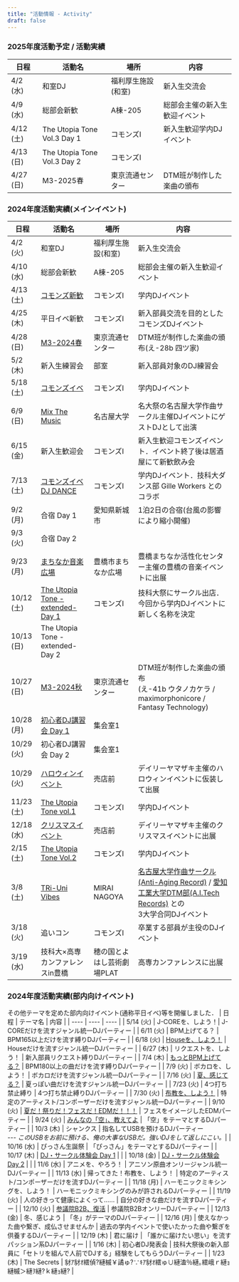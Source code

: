 ```yaml
---
title: "活動情報 - Activity"
draft: false
---
```

### 2025年度活動予定 / 活動実績
| 日程 | 活動名 | 場所 | 内容 |
| ---- | ---- | ---- | ---- |
| 4/2 (水) | 和室DJ | 福利厚生施設(和室) | 新入生交流会 |
| 4/9 (水) | 総部会新歓 | A棟-205 | 総部会主催の新入生歓迎イベント |
| 4/12 (土) | The Utopia Tone Vol.3 Day 1 | コモンズⅠ | 新入生歓迎学内DJイベント|
| 4/13 (日) | The Utopia Tone Vol.3 Day 2 | コモンズⅠ | |
| 4/27 (日) | M3-2025春 | 東京流通センター | DTM班が制作した楽曲の頒布 |

### 2024年度活動実績(メインイベント)
| 日程 | 活動名 | 場所 | 内容 |
| ---- | ---- | ---- | ---- |
| 4/2 (火) | 和室DJ | 福利厚生施設(和室) | 新入生交流会 |
| 4/10 (水) | 総部会新歓 | A棟-205 | 総部会主催の新入生歓迎イベント |
| 4/13 (土) | [コモンズ新歓](https://x.com/ToyohashiTechno/status/1778347317516734641) | コモンズⅠ | 学内DJイベント |
| 4/25 (木) | 平日イベ新歓 | コモンズⅠ | 新入部員交流を目的としたコモンズDJイベント |
| 4/28 (日) | [M3-2024春](https://x.com/ToyohashiTechno/status/1781660801587372064) | 東京流通センター | DTM班が制作した楽曲の頒布(え-28b 四ツ家) |
| 5/2 (木) | 新入生練習会 | 部室 | 新入部員対象のDJ練習会 |
| 5/18 (土) | [コモンズイベ](https://x.com/ToyohashiTechno/status/1790344280072225097) | コモンズⅠ | 学内DJイベント |
| 6/9 (日) | [Mix The Music](https://x.com/ToyohashiTechno/status/1794675974665355476) | 名古屋大学 | 名大祭の名古屋大学作曲サークル主催DJイベントにゲストDJとして出演 |
| 6/15 (金) | 新入生歓迎会 | コモンズⅠ | 新入生歓迎コモンズイベント．イベント終了後は居酒屋にて新歓飲み会 |
| 7/13 (土) | [コモンズイベ DJ DANCE](https://x.com/ToyohashiTechno/status/1811655053813645375) | コモンズⅠ | 学内DJイベント．技科大ダンス部 Gille Workers とのコラボ |
| 9/2 (月) | 合宿 Day 1| 愛知県新城市 | 1泊2日の合宿(台風の影響により縮小開催) |
| 9/3 (火) | 合宿 Day 2| | |
| 9/23 (月) | [まちなか音楽広場](https://x.com/ToyohashiTechno/status/1836006165404406187) | 豊橋市まちなか広場 | 豊橋まちなか活性化センター主催の豊橋の音楽イベントに出展 |
| 10/12 (土) | [The Utopia Tone -extended- Day 1](https://technotut.net/news/gikadaifes2024) | コモンズⅠ | 技科大祭にサークル出店．今回から学内DJイベントに新しく名称を決定 | 
| 10/13 (日) | The Utopia Tone -extended- Day 2 |  | | 
| 10/27 (日) | [M3-2024秋](https://x.com/ToyohashiTechno/status/1849772480388284815) | 東京流通センター | DTM班が制作した楽曲の頒布<br/>(え-41b ウタノカケラ / maximorphonicore / Fantasy Technology) |
| 10/28 (月) | [初心者DJ講習会 Day 1](https://x.com/ToyohashiTechno/status/1850779991442883067) | 集会室1 | |
| 10/29 (火) | 初心者DJ講習会 Day 2 | 集会室1 | |
| 10/29 (火) | [ハロウィンイベント](https://x.com/ToyohashiTechno/status/1054310678935220224) | 売店前 | デイリーヤマザキ主催のハロウィンイベントに仮装して出展 |
| 11/23 (土) | [The Utopia Tone vol.1](https://x.com/ToyohashiTechno/status/1854811191165829331) | コモンズⅠ | 学内DJイベント |
| 12/18 (水) | [クリスマスイベント](https://x.com/ToyohashiTechno/status/1869261915442356500) | 売店前 | デイリーヤマザキ主催のクリスマスイベントに出展 |
| 2/15 (土) | [The Utopia Tone Vol.2](https://x.com/ToyohashiTechno/status/1888516815334351129) | コモンズⅠ | 学内DJイベント |
| 3/8 (土) | [TRi-Uni Vibes](https://x.com/ToyohashiTechno/status/1895671987483394503) | MIRAI NAGOYA | [名古屋大学作曲サークル(Anti-Aging Record)](https://aar.lolipop.jp/) / [愛知工業大学DTM部(A.I.Tech Records)](https://x.com/Aitdtmclub) との<br/>3大学合同DJイベント |
| 3/18 (火) | 追いコン | コモンズⅠ | 卒業する部員が主役のDJイベント |
| 3/19 (水) | 技科大×高専カンファレンスin豊橋 | 穂の国とよはし芸術劇場PLAT | 高専カンファレンスに出展 |

### 2024年度活動実績(部内向けイベント)
その他テーマを定めた部内向けイベント(通称平日イベ)等を開催しました．
| 日程 | テーマ名 | 内容 | 
| ---- | ---- | ---- | 
| 5/14 (火) | J-COREを、しよう！| J-COREだけを流すジャンル統一DJパーティー |
| 6/11 (火) | BPM上げてる？ | BPM165以上だけを流す縛りDJパーティー |
| 6/18 (火) | [Houseを、しよう！](https://x.com/ToyohashiTechno/status/1802990817633862137) | Houseだけを流すジャンル統一DJパーティー | 
| 6/27 (木) | リクエストを、しよう！ | 新入部員リクエスト縛りDJパーティー |
| 7/4 (木) | [もっとBPM上げてる？](https://x.com/ToyohashiTechno/status/1808782986097406042) | BPM180以上の曲だけを流す縛りDJパーティー |
| 7/9 (火) | ボカロを、しよう！ | ボカロだけを流すジャンル統一DJパーティー |
| 7/16 (火) | [夏、感じてる？](https://x.com/ToyohashiTechno/status/1813067276293447718) | 夏っぽい曲だけを流すジャンル統一DJパーティー |
| 7/23 (火) | 4つ打ち禁止縛り | 4つ打ち禁止縛りDJパーティー |
| 7/30 (火) | [布教を、しよう！](https://x.com/ToyohashiTechno/status/1818196085749526819) | 特定のアーティスト/コンポーザーだけを流すジャンル統一DJパーティー |
| 9/10 (火) | [夏だ！祭りだ！フェスだ！EDMだ！！！](https://x.com/ToyohashiTechno/status/1833410016763846863) | フェスをイメージしたEDMパーティー |
| 9/24 (火) | [みんなの「空」、教えてよ](https://x.com/ToyohashiTechno/status/1838428247920447747) | 「空」をテーマとするDJパーティー |
| 10/3 (木) | シャンクス | 指名してUSBを預けるDJパーティー<br/>*--- このUSBをお前に預ける、俺の大事なUSBだ。強いDJをして返しにこい。*|
| 10/16 (水) | ぴっさん生誕祭 | 「ぴっさん」をテーマとするDJパーティー |
| 10/17 (木) | [DJ・サークル体験会 Day 1](https://x.com/ToyohashiTechno/status/1846118160849846647) | |
| 10/18 (金) | [DJ・サークル体験会 Day 2](https://x.com/ToyohashiTechno/status/1847188032765808920) | |
| 11/6 (水) | アニメを、やろう！ | アニソン原曲オンリージャンル統一DJパーティー |
| 11/13 (水) | 帰ってきた！布教を、しよう！ | 特定のアーティスト/コンポーザーだけを流すDJパーティー |
| 11/18 (月) | ハーモニックミキシングを、しよう！ | ハーモニックミキシングのみが許されるDJパーティー |
| 11/19 (火) | 人の好きって健康によくって…… | 自分の好きな曲だけを流すDJパーティー |
| 12/10 (火) | [参議院B2B、復活](https://x.com/ToyohashiTechno/status/1866409846322729463) | 参議院B2BオンリーDJパーティー | 
| 12/13 (金) | 冬、感じよう | 「冬」がテーマのDJパーティー | 
| 12/16 (月) | 使えなかった曲や繋ぎ、成仏させませんか | 過去の学内イベントで使いたかった曲や繋ぎを供養するDJパーティー |
| 12/19 (木) | 君に届け | 「誰かに届けたい思い」を流すパッション系DJパーティー |
| 1/16 (木) | 初心者DJ発表会 | 技科大祭後の新入部員に「セトリを組んで人前でDJする」経験をしてもらうDJパーティー | 
| 1/23 (木) | The Secrets | 豺ｱ豺ｵ繧偵?縺槭￥譎ゅ?∵ｷｱ豺ｵ繧ゅ∪縺溘％縺｡繧峨ｒ縺ｮ縺槭＞縺ｦ縺?ｋ縺ｮ縺? |